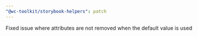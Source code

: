 ```yaml
---
"@wc-toolkit/storybook-helpers": patch
---
```


Fixed issue where attributes are not removed when the default value is used
